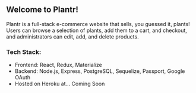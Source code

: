 ## Welcome to Plantr!

Plantr is a full-stack e-commerce website that sells, you guessed it, plants! Users can browse a selection of plants, add them to a cart, and checkout, and administrators can edit, add, and delete products.

### Tech Stack:

- Frontend: React, Redux, Materialize
- Backend: Node.js, Express, PostgreSQL, Sequelize, Passport, Google OAuth
- Hosted on Heroku at... Coming Soon
